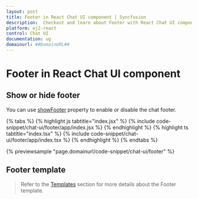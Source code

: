 ```yaml
---
layout: post
title: Footer in React Chat UI component | Syncfusion
description:  Checkout and learn about Footer with React Chat UI component of Syncfusion Essential JS 2 and more details.
platform: ej2-react
control: Chat UI
documentation: ug
domainurl: ##DomainURL##
---
```


# Footer in React Chat UI component

## Show or hide footer

You can use [showFooter](../api/chat-ui#showfooter) property to enable or disable the chat footer.

{% tabs %}
{% highlight js tabtitle="index.jsx" %}
{% include code-snippet/chat-ui/footer/app/index.jsx %}
{% endhighlight %}
{% highlight ts tabtitle="index.tsx" %}
{% include code-snippet/chat-ui/footer/app/index.tsx %}
{% endhighlight %}
{% endtabs %}

{% previewsample "page.domainurl/code-snippet/chat-ui/footer" %}

## Footer template

> Refer to the [Templates](./templates#footer-template) section for more details about the Footer template.
